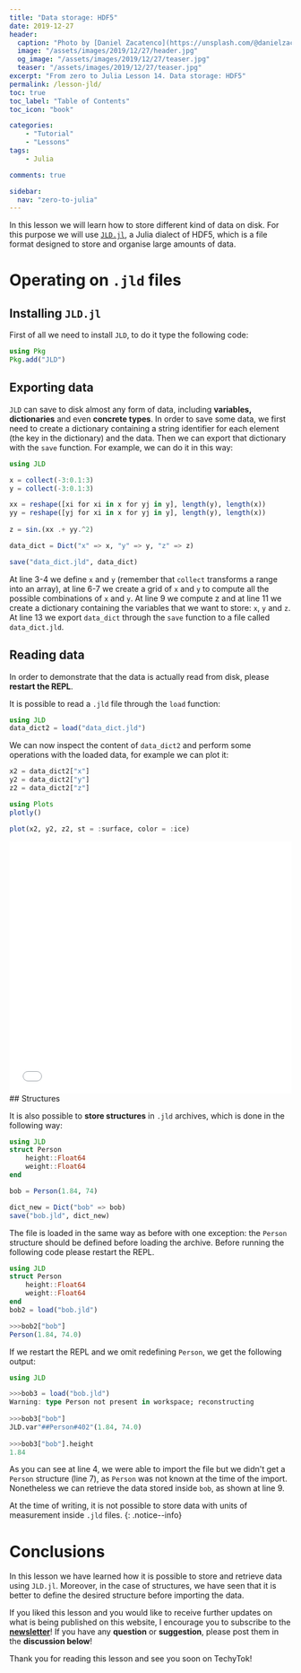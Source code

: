 ```yaml
---
title: "Data storage: HDF5"
date: 2019-12-27
header:
  caption: "Photo by [Daniel Zacatenco](https://unsplash.com/@danielzacatenco) on [Unsplash](https://unsplash.com/)"
  image: "/assets/images/2019/12/27/header.jpg"
  og_image: "/assets/images/2019/12/27/teaser.jpg"
  teaser: "/assets/images/2019/12/27/teaser.jpg"
excerpt: "From zero to Julia Lesson 14. Data storage: HDF5"
permalink: /lesson-jld/
toc: true
toc_label: "Table of Contents"
toc_icon: "book"

categories:
    - "Tutorial"
    - "Lessons"
tags:
    - Julia

comments: true

sidebar:
  nav: "zero-to-julia"
---
```


In this lesson we will learn how to store different kind of data on disk. For this purpose we will use [`JLD.jl`](https://github.com/JuliaIO/JLD.jl), a Julia dialect of HDF5, which is a file format designed to store and organise large amounts of data. 

# Operating on `.jld` files

## Installing `JLD.jl`

First of all we need to install `JLD`, to do it type the following code:

```julia
using Pkg
Pkg.add("JLD")
```

## Exporting data

`JLD` can save to disk almost any form of data, including **variables, dictionaries** and even **concrete types**. In order to save some data, we first need to create a dictionary containing a string identifier for each element (the key in the dictionary) and the data. Then we can export that dictionary with the `save` function. For example, we can do it in this way:

```julia
using JLD

x = collect(-3:0.1:3)
y = collect(-3:0.1:3)

xx = reshape([xi for xi in x for yj in y], length(y), length(x))
yy = reshape([yj for xi in x for yj in y], length(y), length(x))
                                
z = sin.(xx .+ yy.^2)

data_dict = Dict("x" => x, "y" => y, "z" => z)

save("data_dict.jld", data_dict)
```

At line 3-4 we define `x` and `y` (remember that `collect` transforms a range into an array), at line 6-7 we create a grid of `x` and `y` to compute all the possible combinations of `x` and `y`. At line 9 we compute z and at line 11 we create a dictionary containing the variables that we want to store: `x`, `y` and `z`. At line 13 we export `data_dict` through the `save`  function to a file called `data_dict.jld`. 

## Reading data

In order to demonstrate that the data is actually read from disk, please **restart the REPL**.

It is possible to read a `.jld` file through the `load` function:

```julia
using JLD
data_dict2 = load("data_dict.jld")
```

We can now inspect the content of `data_dict2` and perform some operations with the loaded data, for example we can plot it:

```julia
x2 = data_dict2["x"]
y2 = data_dict2["y"]
z2 = data_dict2["z"]

using Plots
plotly()

plot(x2, y2, z2, st = :surface, color = :ice)
```

<iframe width="100%" height="450px" frameborder="0" scrolling="no" src="/assets/images/2019/12/27/img1.html"></iframe>
## Structures

It is also possible to **store structures** in `.jld` archives, which is done in the following way:

```julia
using JLD
struct Person
    height::Float64
    weight::Float64
end

bob = Person(1.84, 74)

dict_new = Dict("bob" => bob)
save("bob.jld", dict_new)
```

The file is loaded in the same way as before with one exception: the `Person` structure should be defined before loading the archive. Before running the following code please restart the REPL.

```julia
using JLD
struct Person
    height::Float64
    weight::Float64
end
bob2 = load("bob.jld")

>>>bob2["bob"]
Person(1.84, 74.0)
```

If we restart the REPL and we omit redefining `Person`, we get the following output:

```julia
using JLD

>>>bob3 = load("bob.jld")
Warning: type Person not present in workspace; reconstructing
    
>>>bob3["bob"]
JLD.var"##Person#402"(1.84, 74.0)
    
>>>bob3["bob"].height
1.84
```

As you can see at line 4, we were able to import the file but we didn't get a `Person` structure (line 7), as `Person` was not known at the time of the import. Nonetheless we can retrieve the data stored inside `bob`, as shown at line 9. 

At the time of writing, it is not possible to store data with units of measurement inside `.jld` files. 
{: .notice--info}

# Conclusions

In this lesson we have learned how it is possible to store and retrieve data using `JLD.jl`. Moreover, in the case of structures, we have seen that it is better to define the desired structure before importing the data. 

If you liked this lesson and you would like to receive further updates on what is being published on this website, I encourage you to subscribe to the [**newsletter**]( https://techytok.com/newsletter/ )! If you have any **question** or **suggestion**, please post them in the **discussion below**!

Thank you for reading this lesson and see you soon on TechyTok!
